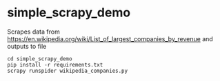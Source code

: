 # simple_scrapy_demo
Scrapes data from https://en.wikipedia.org/wiki/List_of_largest_companies_by_revenue and outputs to file

```
cd simple_scrapy_demo
pip install -r requirements.txt
scrapy runspider wikipedia_companies.py
```
